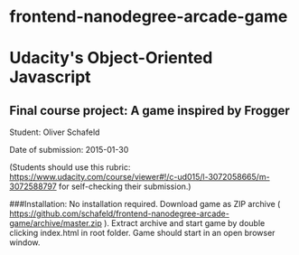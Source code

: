 frontend-nanodegree-arcade-game
===============================

# Udacity's Object-Oriented Javascript

## Final course project: A game inspired by Frogger

Student: Oliver Schafeld

Date of submission: 2015-01-30


(Students should use this rubric: https://www.udacity.com/course/viewer#!/c-ud015/l-3072058665/m-3072588797
for self-checking their submission.)


###Installation:
No installation required.
Download game as ZIP archive ( https://github.com/schafeld/frontend-nanodegree-arcade-game/archive/master.zip ). Extract archive and start game by double clicking index.html in root folder. Game should start in an open browser window.